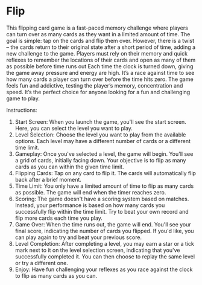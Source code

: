 # Flip

This flipping card game is a fast-paced memory challenge where
players can turn over as many cards as they want in a limited amount of time. The goal is simple:
tap on the cards and flip them over. However, there is a twist – the cards return to their original state
after a short period of time, adding a new challenge to the game.
Players must rely on their memory and quick reflexes to remember the locations of their cards and
open as many of them as possible before time runs out Each time the clock is turned down, giving
the game away pressure and energy are high. It’s a race against time to see how many cards a
player can turn over before the time hits zero. The game feels fun and addictive, testing the player’s
memory, concentration and speed. It’s the perfect choice for anyone looking for a fun and
challenging game to play.


Instructions:
1. Start Screen: When you launch the game, you'll see the start screen. Here, you can select
the level you want to play.
2. Level Selection: Choose the level you want to play from the available options. Each level
may have a different number of cards or a different time limit.
3. Gameplay: Once you've selected a level, the game will begin. You'll see a grid of cards,
initially facing down. Your objective is to flip as many cards as you can within the given time
limit.
4. Flipping Cards: Tap on any card to flip it. The cards will automatically flip back after a brief
moment.
5. Time Limit: You only have a limited amount of time to flip as many cards as possible. The
game will end when the timer reaches zero.
6. Scoring: The game doesn't have a scoring system based on matches. Instead, your
performance is based on how many cards you successfully flip within the time limit. Try to
beat your own record and flip more cards each time you play.
7. Game Over: When the time runs out, the game will end. You'll see your final score,
indicating the number of cards you flipped. If you'd like, you can play again to try and beat
your previous score.
8. Level Completion: After completing a level, you may earn a star or a tick mark next to it on
the level selection screen, indicating that you've successfully completed it. You can then
choose to replay the same level or try a different one.
9. Enjoy: Have fun challenging your reflexes as you race against the clock to flip as many cards
as you can.
